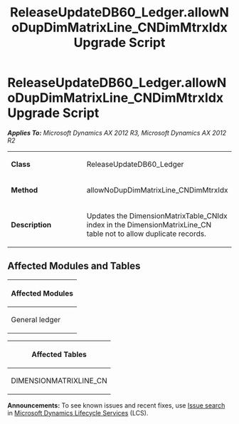 ﻿---
title: ReleaseUpdateDB60_Ledger.allowNoDupDimMatrixLine_CNDimMtrxIdx Upgrade Script
TOCTitle: ReleaseUpdateDB60_Ledger.allowNoDupDimMatrixLine_CNDimMtrxIdx Upgrade Script
ms:assetid: ddc3c457-8184-c809-4705-463faad6d4a7
ms:mtpsurl: https://msdn.microsoft.com/en-us/library/JJ737243(v=AX.60)
ms:contentKeyID: 49711685
ms.date: 05/18/2015
mtps_version: v=AX.60
---

# ReleaseUpdateDB60\_Ledger.allowNoDupDimMatrixLine\_CNDimMtrxIdx Upgrade Script 


_**Applies To:** Microsoft Dynamics AX 2012 R3, Microsoft Dynamics AX 2012 R2_

<table>
<colgroup>
<col style="width: 50%" />
<col style="width: 50%" />
</colgroup>
<tbody>
<tr class="odd">
<td><p><strong>Class</strong></p></td>
<td><p>ReleaseUpdateDB60_Ledger</p></td>
</tr>
<tr class="even">
<td><p><strong>Method</strong></p></td>
<td><p>allowNoDupDimMatrixLine_CNDimMtrxIdx</p></td>
</tr>
<tr class="odd">
<td><p><strong>Description</strong></p></td>
<td><p>Updates the DimensionMatrixTable_CNIdx index in the DimensionMatrixLine_CN table not to allow duplicate records.</p></td>
</tr>
</tbody>
</table>


## Affected Modules and Tables

<table>
<colgroup>
<col style="width: 100%" />
</colgroup>
<thead>
<tr class="header">
<th><p>Affected Modules</p></th>
</tr>
</thead>
<tbody>
<tr class="odd">
<td><p>General ledger</p></td>
</tr>
</tbody>
</table>


<table>
<colgroup>
<col style="width: 100%" />
</colgroup>
<thead>
<tr class="header">
<th><p>Affected Tables</p></th>
</tr>
</thead>
<tbody>
<tr class="odd">
<td><p>DIMENSIONMATRIXLINE_CN</p></td>
</tr>
</tbody>
</table>

  
**Announcements:** To see known issues and recent fixes, use [Issue search](http://go.microsoft.com/fwlink/?linkid=389258) in [Microsoft Dynamics Lifecycle Services](http://go.microsoft.com/fwlink/?linkid=306505) (LCS).

